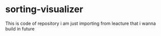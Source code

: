 # sorting-visualizer
This is code of repository i am just importing from leacture that i wanna build in future 
